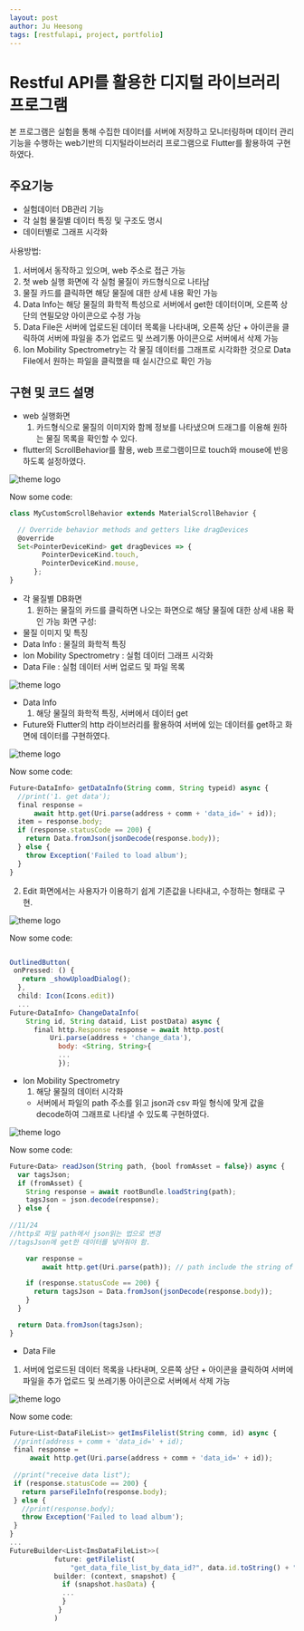 ```yaml
---
layout: post
author: Ju Heesong
tags: [restfulapi, project, portfolio]
---
```


# Restful API를 활용한 디지털 라이브러리 프로그램

본 프로그램은 실험을 통해 수집한 데이터를 서버에 저장하고 모니터링하며 데이터 관리 기능을 수행하는 web기반의 디지털라이브러리 프로그램으로 Flutter를 활용하여 구현하였다.


## 주요기능

- 실험데이터 DB관리 기능
- 각 실험 물질별 데이터 특징 및 구조도 명시
- 데이터별로 그래프 시각화

사용방법:

1. 서버에서 동작하고 있으며, web 주소로 접근 가능
2. 첫 web 실행 화면에 각 실험 물질이 카드형식으로 나타남
3. 물질 카드를 클릭하면 해당 물질에 대한 상세 내용 확인 가능
4. Data Info는 해당 물질의 화학적 특성으로 서버에서 get한 데이터이며, 오른쪽 상단의 연필모양 아이콘으로 수정 가능
5. Data File은 서버에 업로드된 데이터 목록을 나타내며, 오른쪽 상단 + 아이콘을 클릭하여 서버에 파일을 추가 업로드 및 쓰레기통 아이콘으로 서버에서 삭제 가능
6. Ion Mobility Spectrometry는 각 물질 데이터를 그래프로 시각화한 것으로 Data File에서 원하는 파일을 클릭했을 때 실시간으로 확인 가능


## 구현 및 코드 설명

- web 실행화면
  1. 카드형식으로 물질의 이미지와 함께 정보를 나타냈으며 드래그를 이용해 원하는 물질 목록을 확인할 수 있다.
 - flutter의 ScrollBehavior를 활용, web 프로그램이므로 touch와 mouse에 반응하도록 설정하였다.

![theme logo](http://ju-ffi.github.io/assets/images/favicon/P1실행화면.PNG)

Now some code:

```javascript
class MyCustomScrollBehavior extends MaterialScrollBehavior {

  // Override behavior methods and getters like dragDevices
  @override
  Set<PointerDeviceKind> get dragDevices => {
        PointerDeviceKind.touch,
        PointerDeviceKind.mouse,
      };
}
```

- 각 물질별 DB화면
  1. 원하는 물질의 카드를 클릭하면 나오는 화면으로 해당 물질에 대한 상세 내용 확인 가능
 화면 구성:
 - 물질 이미지 및 특징
 - Data Info : 물질의 화학적 특징
 - Ion Mobility Spectrometry : 실험 데이터 그래프 시각화
 - Data File : 실험 데이터 서버 업로드 및 파일 목록

![theme logo](http://ju-ffi.github.io/assets/images/favicon/p1물질별화면.PNG)



- Data Info
  1. 해당 물질의 화학적 특징, 서버에서 데이터 get
 - Future와 Flutter의 http 라이브러리를 활용하여 서버에 있는 데이터를 get하고 화면에 데이터를 구현하였다.
 
![theme logo](http://ju-ffi.github.io/assets/images/favicon/p1DataInfo.PNG)

Now some code:

```javascript
Future<DataInfo> getDataInfo(String comm, String typeid) async {
  //print('1. get data');
  final response =
      await http.get(Uri.parse(address + comm + 'data_id=' + id));
  item = response.body;
  if (response.statusCode == 200) {
    return Data.fromJson(jsonDecode(response.body));
  } else {
    throw Exception('Failed to load album');
  }
}
```

  2. Edit 화면에서는 사용자가 이용하기 쉽게 기존값을 나타내고, 수정하는 형태로 구현.
 
![theme logo](http://ju-ffi.github.io/assets/images/favicon/p1datainfoedit.PNG)

Now some code:

```javascript

OutlinedButton(
 onPressed: () {
   return _showUploadDialog();
  },
  child: Icon(Icons.edit))
  ...
Future<DataInfo> ChangeDataInfo(
    String id, String dataid, List postData) async {
      final http.Response response = await http.post(
          Uri.parse(address + 'change_data'),
            body: <String, String>{ 
            ...
            });

```

- Ion Mobility Spectrometry
  1. 해당 물질의 데이터 시각화
  - 서버에서 파일의 path 주소를 읽고 json과 csv 파일 형식에 맞게 값을 decode하여 그래프로 나타낼 수 있도록 구현하였다.

![theme logo](http://ju-ffi.github.io/assets/images/favicon/p1datainfoedit.PNG)

Now some code:
```javascript
Future<Data> readJson(String path, {bool fromAsset = false}) async {
  var tagsJson;
  if (fromAsset) {
    String response = await rootBundle.loadString(path);
    tagsJson = json.decode(response);
  } else {
  
//11/24
//http로 파일 path에서 json읽는 법으로 변경
//tagsJson에 get한 데이터를 넣어줘야 함.

    var response =
        await http.get(Uri.parse(path)); // path include the string of JSON

    if (response.statusCode == 200) {
      return tagsJson = Data.fromJson(jsonDecode(response.body));
    }
  }

  return Data.fromJson(tagsJson);
}
```

- Data File
 1. 서버에 업로드된 데이터 목록을 나타내며, 오른쪽 상단 + 아이콘을 클릭하여 서버에 파일을 추가 업로드 및 쓰레기통 아이콘으로 서버에서 삭제 가능

![theme logo](http://ju-ffi.github.io/assets/images/favicon/p1datafile.PNG)

Now some code:
 ```javascript
 Future<List<DataFileList>> getImsFilelist(String comm, id) async {
  //print(address + comm + 'data_id=' + id);
  final response =
      await http.get(Uri.parse(address + comm + 'data_id=' + id));
      
  //print("receive data list");
  if (response.statusCode == 200) {
    return parseFileInfo(response.body);
  } else {
    //print(response.body);
    throw Exception('Failed to load album');
  }
}
...
FutureBuilder<List<ImsDataFileList>>(
            future: getFilelist(
                "get_data_file_list_by_data_id?", data.id.toString() + "&is_raw=-1"),
            builder: (context, snapshot) {
              if (snapshot.hasData) {
              ...
              }
             }
            )
 ```
